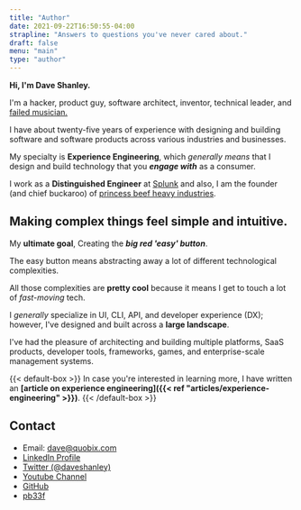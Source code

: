 ```yaml
---
title: "Author"
date: 2021-09-22T16:50:55-04:00
strapline: "Answers to questions you've never cared about."
draft: false
menu: "main"
type: "author"
---
```


**Hi, I'm Dave Shanley.**

I'm a hacker, product guy, software architect, inventor, technical leader, and [failed musician.](https://open.spotify.com/artist/3GQKa1b5anj2SX4km56oPN)

I have about twenty-five years of experience with designing and building software and software products across various industries and businesses.

My specialty is **Experience Engineering**, which _generally means_ that I design and build technology that you **_engage with_** as a consumer.

I work as a **Distinguished Engineer** at [Splunk](https://splunk.com) and also, I am the founder (and chief buckaroo) of [princess beef heavy industries](https://pb33f.io).

## Making complex things feel simple and intuitive.

My **ultimate goal**, Creating the **_big red 'easy' button_**.

The easy button means abstracting away a lot of different technological complexities.

All those complexities are **pretty cool** because it means I get to touch a lot of *fast-moving* tech. 

I _generally_ specialize in UI, CLI, API, and developer experience (DX); however, I've designed and built across a **large landscape**. 

I've had the pleasure of architecting and building multiple platforms, SaaS products, developer tools, frameworks, games, and enterprise-scale management systems.

{{< default-box >}}
In case you're interested in learning more, I have written an **[article on experience engineering]({{< ref "articles/experience-engineering" >}})**.
{{< /default-box >}}

## Contact
- Email: dave@quobix.com
- [LinkedIn Profile](https://www.linkedin.com/in/daveshanley/)
- [Twitter (@daveshanley)](https://twitter.com/daveshanley)
- [Youtube Channel](https://www.youtube.com/@quobix)
- [GitHub](https://github.com/daveshanley)
- [pb33f](https://pb33f.io)
